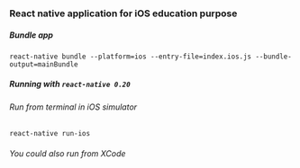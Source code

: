 ### React native application for iOS education purpose


##### Bundle app
``` react-native bundle --platform=ios --entry-file=index.ios.js --bundle-output=mainBundle ```

##### Running with ```react-native 0.20```


###### Run from terminal in iOS simulator
``` react-native run-ios ```

###### You could also run from XCode
